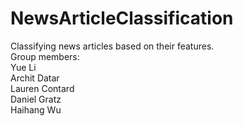 # NewsArticleClassification
Classifying news articles based on their features. <br>
Group members: <br>
Yue Li <br>
Archit Datar <br>
Lauren Contard <br>
Daniel Gratz <br>
Haihang Wu <br>
